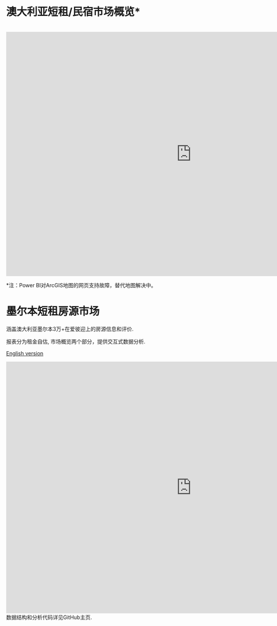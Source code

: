 <br>

# 澳大利亚短租/民宿市场概览*
<br>
<iframe width="1000" height="660" src="https://app.powerbi.com/view?r=eyJrIjoiYmFlMmQwNjQtZGU4OS00YzgyLTg1NDUtNzRiMjdiMTBiMTQ0IiwidCI6Ijc4ZWRhMzM0LWU5MTctNDQzNS1iMjM1LTg1OGI3MjFlY2ZmMSJ9" frameborder="0" allowFullScreen="true"></iframe>

\*注：Power BI对ArcGIS地图的网页支持故障，替代地图解决中。
<br>

# 墨尔本短租房源市场

涵盖澳大利亚墨尔本3万+在爱彼迎上的房源信息和评价. 

报表分为租金自估, 市场概览两个部分，提供交互式数据分析.

[English version](https://github.com/tylerxty/Rental-Market-Analysis/blob/master/README.en.md)

<iframe width="1000" height="680" src="https://app.powerbi.com/view?r=eyJrIjoiYjZjNmZiMzAtYzQ4OC00ODNjLThiMzctODI1NGRhODFmZDgyIiwidCI6Ijc4ZWRhMzM0LWU5MTctNDQzNS1iMjM1LTg1OGI3MjFlY2ZmMSJ9" frameborder="0" allowFullScreen="true"></iframe>

<br>
数据结构和分析代码详见GitHub主页.
